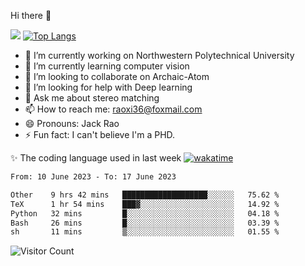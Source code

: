Hi there 👋

![](https://github-readme-stats.vercel.app/api?username=ZhiboRao)
[![Top Langs](https://github-readme-stats.vercel.app/api/top-langs/?username=ZhiboRao&layout=compact)](https://github.com/anuraghazra/github-readme-stats)

- 🔭 I’m currently working on Northwestern Polytechnical University
- 🌱 I’m currently learning computer vision
- 👯 I’m looking to collaborate on Archaic-Atom
- 🤔 I’m looking for help with Deep learning
- 💬 Ask me about stereo matching
- 📫 How to reach me: raoxi36@foxmail.com
- 😄 Pronouns: Jack Rao
- ⚡ Fun fact: I can't believe I'm a PHD.

✨ The coding language used in last week [![wakatime](https://wakatime.com/badge/user/51ec5ec7-4742-4243-9eea-732ade32c0b7.svg)](https://wakatime.com/@51ec5ec7-4742-4243-9eea-732ade32c0b7)
<!--START_SECTION:waka-->

```txt
From: 10 June 2023 - To: 17 June 2023

Other    9 hrs 42 mins   ███████████████████░░░░░░   75.62 %
TeX      1 hr 54 mins    ███▓░░░░░░░░░░░░░░░░░░░░░   14.92 %
Python   32 mins         █░░░░░░░░░░░░░░░░░░░░░░░░   04.18 %
Bash     26 mins         █░░░░░░░░░░░░░░░░░░░░░░░░   03.39 %
sh       11 mins         ▒░░░░░░░░░░░░░░░░░░░░░░░░   01.55 %
```

<!--END_SECTION:waka-->

![Visitor Count](https://profile-counter.glitch.me/Raohaocheng/count.svg)
